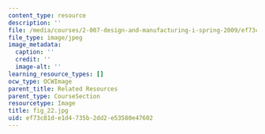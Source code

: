 ```yaml
---
content_type: resource
description: ''
file: /media/courses/2-007-design-and-manufacturing-i-spring-2009/ef73c81de1d4735b2dd2e53580e47602_fig_22.jpg
file_type: image/jpeg
image_metadata:
  caption: ''
  credit: ''
  image-alt: ''
learning_resource_types: []
ocw_type: OCWImage
parent_title: Related Resources
parent_type: CourseSection
resourcetype: Image
title: fig_22.jpg
uid: ef73c81d-e1d4-735b-2dd2-e53580e47602
---
```

